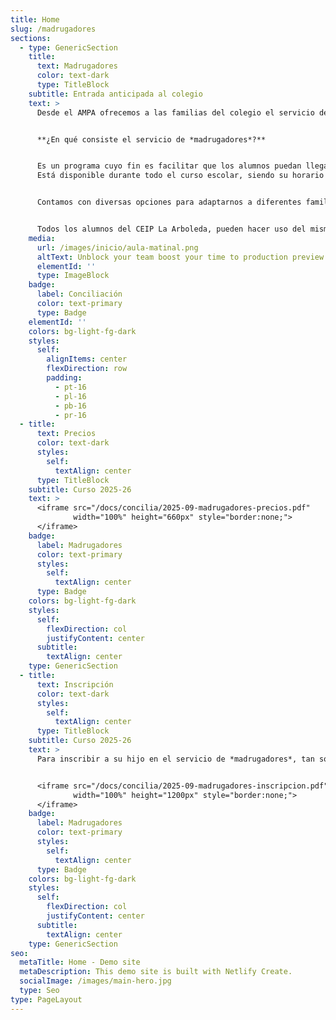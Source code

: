 ```yaml
---
title: Home
slug: /madrugadores
sections:
  - type: GenericSection
    title:
      text: Madrugadores
      color: text-dark
      type: TitleBlock
    subtitle: Entrada anticipada al colegio
    text: >
      Desde el AMPA ofrecemos a las familias del colegio el servicio de aula matinal, coloquialmente conocido como *madrugadores*, como una medida de conciliación escolar destinado a aquellas familias que necesitan más flexibilidad horaria en la mañana.


      **¿En qué consiste el servicio de *madrugadores*?**


      Es un programa cuyo fin es facilitar que los alumnos puedan llegar al colegio antes del inicio de las clases. Es ideal para aquellas familias que necesitan tiempo extra durante las mañanas, sabiendo que sus hijos están en un lugar seguro y supervisado por las monitoras, donde los niños tienen la oportunidad de interactuar con sus compañeros antes de que comiencen las clases, fomentando la amistad y compañerismo entre ellos.
      Está disponible durante todo el curso escolar, siendo su horario de lunes a viernes desde las 7.30h hasta las 09.00h.


      Contamos con diversas opciones para adaptarnos a diferentes familias según su necesidad: servicio de mes completo, días sueltos, con desayuno o sin desayuno.


      Todos los alumnos del CEIP La Arboleda, pueden hacer uso del mismo
    media:
      url: /images/inicio/aula-matinal.png
      altText: Unblock your team boost your time to production preview
      elementId: ''
      type: ImageBlock
    badge:
      label: Conciliación
      color: text-primary
      type: Badge
    elementId: ''
    colors: bg-light-fg-dark
    styles:
      self:
        alignItems: center
        flexDirection: row
        padding:
          - pt-16
          - pl-16
          - pb-16
          - pr-16
  - title:
      text: Precios
      color: text-dark
      styles:
        self:
          textAlign: center
      type: TitleBlock
    subtitle: Curso 2025-26
    text: >
      <iframe src="/docs/concilia/2025-09-madrugadores-precios.pdf"
              width="100%" height="660px" style="border:none;">
      </iframe>
    badge:
      label: Madrugadores
      color: text-primary
      styles:
        self:
          textAlign: center
      type: Badge
    colors: bg-light-fg-dark
    styles:
      self:
        flexDirection: col
        justifyContent: center
      subtitle:
        textAlign: center
    type: GenericSection          
  - title:
      text: Inscripción
      color: text-dark
      styles:
        self:
          textAlign: center
      type: TitleBlock
    subtitle: Curso 2025-26
    text: >
      Para inscribir a su hijo en el servicio de *madrugadores*, tan solo deben cumplimentar la siguiente hoja de inscripción y entregarla en la puerta número 1 el primer día que vayan hacer uso de este servicio. No es necesario avisar con anterioridad. 


      <iframe src="/docs/concilia/2025-09-madrugadores-inscripcion.pdf"
              width="100%" height="1200px" style="border:none;">
      </iframe>
    badge:
      label: Madrugadores
      color: text-primary
      styles:
        self:
          textAlign: center
      type: Badge
    colors: bg-light-fg-dark
    styles:
      self:
        flexDirection: col
        justifyContent: center
      subtitle:
        textAlign: center
    type: GenericSection          
seo:
  metaTitle: Home - Demo site
  metaDescription: This demo site is built with Netlify Create.
  socialImage: /images/main-hero.jpg
  type: Seo
type: PageLayout
---
```

